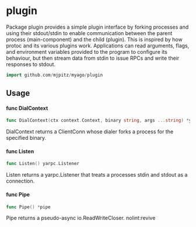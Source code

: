 # plugin

Package plugin provides a simple plugin interface by forking processes and using
their stdout/stdin to enable communication between the parent process
(main-component) and the child (plugin). This is inspired by how protoc and its
various plugins work. Applications can read arguments, flags, and environment
variables provided to the program to configure its behaviour, but then stream
data from stdin to issue RPCs and write their responses to stdout.

```go
import github.com/mjpitz/myago/plugin
```

## Usage

#### func DialContext

```go
func DialContext(ctx context.Context, binary string, args ...string) *yarpc.ClientConn
```

DialContext returns a ClientConn whose dialer forks a process for the specified
binary.

#### func Listen

```go
func Listen() yarpc.Listener
```

Listen returns a yarpc.Listener that treats a processes stdin and stdout as a
connection.

#### func Pipe

```go
func Pipe() *pipe
```

Pipe returns a pseudo-async io.ReadWriteCloser. nolint:revive
